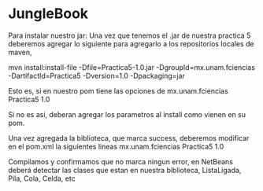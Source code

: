 # JungleBook

Para instalar nuestro jar:
Una vez que tenemos el .jar de nuestra practica 5 deberemos agregar lo siguiente para agregarlo a los repositorios locales de maven,

mvn install:install-file -Dfile=Practica5-1.0.jar -DgroupId=mx.unam.fciencias 
    -DartifactId=Practica5 -Dversion=1.0 -Dpackaging=jar
    

Esto es, si en nuestro pom tiene las opciones de
<groupId>mx.unam.fciencias</groupId>
<artifactId>Practica5</artifactId>
<version>1.0</version>

Si no es asi, deberan agregar los parametros al install como vienen en su pom.

Una vez agregada la biblioteca, que marca success, deberemos modificar en el pom.xml la siguientes lineas
<dependencies>
    <dependency>
        <groupId>mx.unam.fciencias</groupId>
        <artifactId>Practica5</artifactId>
        <version>1.0</version>        
    </dependency>
</dependencies>

Compilamos y confirmamos que no marca ningun error, en NetBeans deberá detectar las clases que estan en nuestra biblioteca,
ListaLigada, Pila, Cola, Celda, etc
